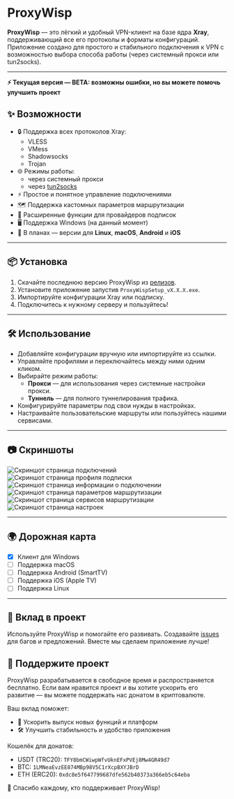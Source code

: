 # ProxyWisp

**ProxyWisp** — это лёгкий и удобный VPN-клиент на базе ядра **Xray**, поддерживающий все его протоколы и форматы конфигураций.  
Приложение создано для простого и стабильного подключения к VPN с возможностью выбора способа работы (через системный прокси или tun2socks).

---

**⚡ Текущая версия — BETA: возможны ошибки, но вы можете помочь улучшить проект**

## ✨ Возможности

- 🔒 Поддержка всех протоколов Xray:
  - VLESS
  - VMess
  - Shadowsocks
  - Trojan
- 🌐 Режимы работы:
  - через системный прокси
  - через [tun2socks](https://github.com/xjasonlyu/tun2socks)
- ⚡ Простое и понятное управление подключениями
- 🗺 Поддержка кастомных параметров маршрутизации
- 🌟 Расширенные функции для провайдеров подписок
- 🖥️ Поддержка Windows (на данный момент)
- 🚀 В планах — версии для **Linux**, **macOS**, **Android** и **iOS**

---

## 📦 Установка

1. Скачайте последнюю версию ProxyWisp из [релизов](https://github.com/VanyaKrotov/ProxyWisp/releases).
2. Установите приложение запустив `ProxyWispSetup_vX.X.X.exe`.
3. Импортируйте конфигурации Xray или подписку.
4. Подключитесь к нужному серверу и пользуйтесь!

---

## 🛠️ Использование

- Добавляйте конфигурации вручную или импортируйте из ссылки.
- Управляйте профилями и переключайтесь между ними одним кликом.
- Выбирайте режим работы:
  - **Прокси** — для использования через системные настройки прокси.
  - **Туннель** — для полного туннелирования трафика.
- Конфигурируйте параметры под свои нужды в настройках.
- Настраивайте пользовательские маршруты или пользуйтесь нашими сервисами.

---

## 📷 Скриншоты

<img src="./assets/connections.png" alt="Скриншот страница подключений" >
<img src="./assets/profile.png" alt="Скриншот страница профиля подписки" >
<img src="./assets/ip_info.png" alt="Скриншот страница информации о подключении" >
<img src="./assets/routing.png" alt="Скриншот страница параметров маршрутизации" >
<img src="./assets/routing_services.png" alt="Скриншот страница сервисов маршрутизации" >
<img src="./assets/settings.png" alt="Скриншот страница настроек" >

---

## 🌍 Дорожная карта

- [x] Клиент для Windows
- [ ] Поддержка macOS
- [ ] Поддержка Android (SmartTV)
- [ ] Поддержка iOS (Apple TV)
- [ ] Поддержка Linux

---

## 🤝 Вклад в проект

Используйте ProxyWisp и помогайте его развивать. Создавайте [issues](https://github.com/VanyaKrotov/ProxyWisp/issues) для багов и предложений. Вместе мы сделаем приложение лучше!

## 💖 Поддержите проект

ProxyWisp разрабатывается в свободное время и распространяется бесплатно.
Если вам нравится проект и вы хотите ускорить его развитие — вы можете поддержать нас донатом в криптовалюте.

Ваш вклад поможет:

- 🚀 Ускорить выпуск новых функций и платформ
- 🛠️ Улучшить стабильность и удобство приложения

Кошелёк для донатов:

- USDT (TRC20): `TFY8bmCWiwpWfvUknEFxPVEj8Mw4GR49d7`
- BTC: `1LMNeaEvzEE874MBp98V5C1rXcpBXYJBrD`
- ETH (ERC20): `0xdc8e5f647799687dfe562b40373a366eb5c64eba`

🙏 Спасибо каждому, кто поддерживает ProxyWisp!
